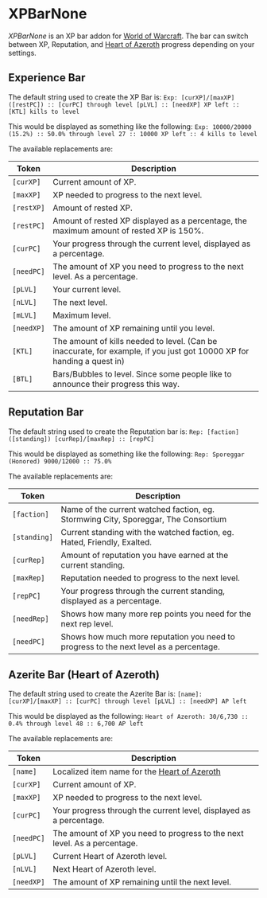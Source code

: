 # XPBarNone

_XPBarNone_ is an XP bar addon for [World of Warcraft]. The bar can switch
between XP, Reputation, and [Heart of Azeroth] progress depending on your
settings.

## Experience Bar

The default string used to create the XP Bar is:
`Exp: [curXP]/[maxXP] ([restPC]) :: [curPC] through level [pLVL] :: [needXP] XP left :: [KTL] kills to level`

This would be displayed as something like the following:
`Exp: 10000/20000 (15.2%) :: 50.0% through level 27 :: 10000 XP left :: 4 kills to level`

The available replacements are:

Token      | Description
-----------|------------
`[curXP]`  | Current amount of XP.
`[maxXP]`  | XP  needed to progress to the next level.
`[restXP]` | Amount of rested XP.
`[restPC]` | Amount of rested XP displayed as a percentage, the maximum amount of rested XP is 150%.
`[curPC]`  | Your progress through the current level, displayed as a percentage.
`[needPC]` | The amount of XP you need to progress to the next level.  As a percentage.
`[pLVL]`   | Your current level.
`[nLVL]`   | The next level.
`[mLVL]`   | Maximum level.
`[needXP]` | The amount of XP remaining until you level.
`[KTL]`    | The amount of kills needed to level. (Can be inaccurate, for example, if you just got 10000 XP for handing a quest in)
`[BTL]`    | Bars/Bubbles to level.  Since some people like to announce their progress this way.

## Reputation Bar

The default string used to create the Reputation bar is:
`Rep: [faction] ([standing]) [curRep]/[maxRep] :: [repPC]`

This would be displayed as something like the following:
`Rep: Sporeggar (Honored) 9000/12000 :: 75.0%`

The available replacements are:

Token        | Description
-------------|------------
`[faction]`  | Name of the current watched faction, eg.  Stormwing City, Sporeggar, The Consortium
`[standing]` | Current standing with the watched faction, eg. Hated, Friendly, Exalted.
`[curRep]`   | Amount of reputation you have earned at the current standing.
`[maxRep]`   | Reputation needed to progress to the next level.
`[repPC]`    | Your progress through the current standing, displayed as a percentage.
`[needRep]`  | Shows how many more rep points you need for the next rep level.
`[needPC]`   | Shows how much more reputation you need to progress to the next level as a percentage.

## Azerite Bar (Heart of Azeroth)

The default string used to create the Azerite Bar is:
`[name]: [curXP]/[maxXP] :: [curPC] through level [pLVL] :: [needXP] AP left`

This would be displayed as the following:
`Heart of Azeroth: 30/6,730 :: 0.4% through level 48 :: 6,700 AP left`

The available replacements are:

Token      | Description
-----------|------------
`[name]`   | Localized item name for the [Heart of Azeroth]
`[curXP]`  | Current amount of XP.
`[maxXP]`  | XP  needed to progress to the next level.
`[curPC]`  | Your progress through the current level, displayed as a percentage.
`[needPC]` | The amount of XP you need to progress to the next level.  As a percentage.
`[pLVL]`   | Current Heart of Azeroth level.
`[nLVL]`   | Next Heart of Azeroth level.
`[needXP]` | The amount of XP remaining until the next level.

<!-- Document links -->
[Heart of Azeroth]: https://www.wowhead.com/item=158075/heart-of-azeroth
[World of Warcraft]: https://worldofwarcraft.com/
